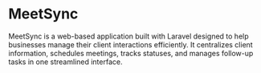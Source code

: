 # MeetSync
MeetSync is a web-based application built with Laravel designed to help businesses manage their client interactions efficiently. It centralizes client information, schedules meetings, tracks statuses, and manages follow-up tasks in one streamlined interface.
